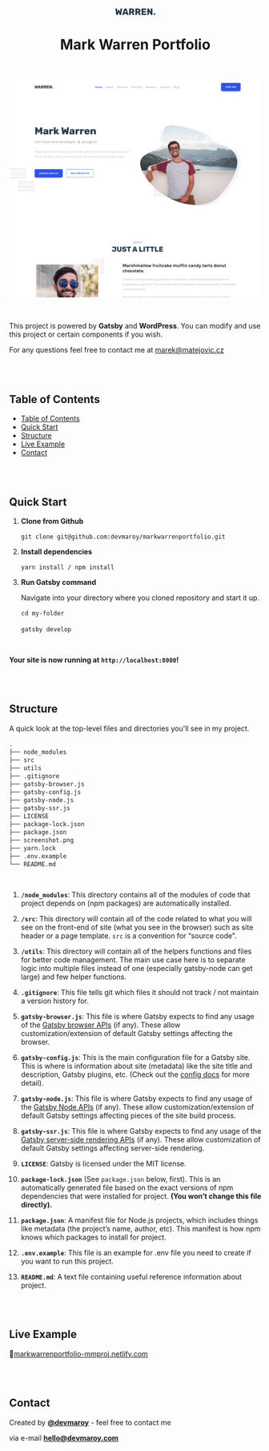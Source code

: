 <p align="center">
    <a href="https://markwarrenportfolio-mmproj.netlify.com">
        <img alt="Gatsby" src="src/images/logo.svg" width="80" />
    </a>
</p>

<h1 align="center">
    Mark Warren Portfolio
</h1>

<br>

![](screenshot.png)


<br>

This project is powered by **Gatsby** and **WordPress**. You can modify and use this project or certain components if you wish.

For any questions feel free to contact me at marek@matejovic.cz

<br />



<br>

## Table of Contents

- [Table of Contents](#table-of-contents)
- [Quick Start](#quick-start)
- [Structure](#structure)
- [Live Example](#live-example)
- [Contact](#contact)


<br>



<br>

## Quick Start

1. **Clone from Github**
    ```
    git clone git@github.com:devmaroy/markwarrenportfolio.git
    ```
2. **Install dependencies**
   ```
   yarn install / npm install
   ```
3. **Run Gatsby command**
   
   Navigate into your directory where you cloned repository and start it up.
    ```
    cd my-folder

    gatsby develop
    ```

<br>

**Your site is now running at `http://localhost:8000`!**


<br>



<br>


## Structure ##

A quick look at the top-level files and directories you'll see in my project.

    .
    ├── node_modules
    ├── src
    ├── utils
    ├── .gitignore
    ├── gatsby-browser.js
    ├── gatsby-config.js
    ├── gatsby-node.js
    ├── gatsby-ssr.js
    ├── LICENSE
    ├── package-lock.json
    ├── package.json
    ├── screenshot.png
    ├── yarn.lock
    ├── .env.example
    └── README.md

<br>

1.  **`/node_modules`**: This directory contains all of the modules of code that project depends on (npm packages) are automatically installed.

2.  **`/src`**: This directory will contain all of the code related to what you will see on the front-end of site (what you see in the browser) such as site header or a page template. `src` is a convention for “source code”.
  
3.  **`/utils`**: This directory will contain all of the helpers functions and files for better code management. The main use case here is to separate logic into multiple files instead of one (especially gatsby-node can get large) and few helper functions.

4.  **`.gitignore`**: This file tells git which files it should not track / not maintain a version history for.

5.  **`gatsby-browser.js`**: This file is where Gatsby expects to find any usage of the [Gatsby browser APIs](https://www.gatsbyjs.org/docs/browser-apis/) (if any). These allow customization/extension of default Gatsby settings affecting the browser.

6.  **`gatsby-config.js`**: This is the main configuration file for a Gatsby site. This is where is information about site (metadata) like the site title and description, Gatsby plugins, etc. (Check out the [config docs](https://www.gatsbyjs.org/docs/gatsby-config/) for more detail).

7.  **`gatsby-node.js`**: This file is where Gatsby expects to find any usage of the [Gatsby Node APIs](https://www.gatsbyjs.org/docs/node-apis/) (if any). These allow customization/extension of default Gatsby settings affecting pieces of the site build process.

8.  **`gatsby-ssr.js`**: This file is where Gatsby expects to find any usage of the [Gatsby server-side rendering APIs](https://www.gatsbyjs.org/docs/ssr-apis/) (if any). These allow customization of default Gatsby settings affecting server-side rendering.

9.   **`LICENSE`**: Gatsby is licensed under the MIT license.

10.  **`package-lock.json`** (See `package.json` below, first). This is an automatically generated file based on the exact versions of npm dependencies that were installed for project. **(You won’t change this file directly).**

11. **`package.json`**: A manifest file for Node.js projects, which includes things like metadata (the project’s name, author, etc). This manifest is how npm knows which packages to install for project.

12. **`.env.example`**: This file is an example for .env file you need to create if you want to run this project.

13. **`README.md`**: A text file containing useful reference information about project.

<br>



<br>

##  Live Example 
🔗[markwarrenportfolio-mmproj.netlify.com](https://markwarrenportfolio-mmproj.netlify.com)


<br>



<br>

## Contact

Created by **[@devmaroy](twitter.com/devmaroy)** - feel free to contact me

via e-mail **[hello@devmaroy.com](hello@devmaroy.com)**